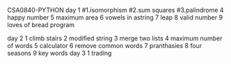 CSA0840-PYTHON 
 day 1
#1.isomorphism
#2.sum squares
#3.palindrome
4 happy number
5 maximum area
6 vowels in astring
7 leap 
8  valid number
9 loves of bread program

day 2
1 climb stairs
2 modified string 
3 merge two lists
4 maximum number of words
5 calculator
6 remove common words
7 pranthasies
8 four seasons
9 key words
day 3
1 trading
